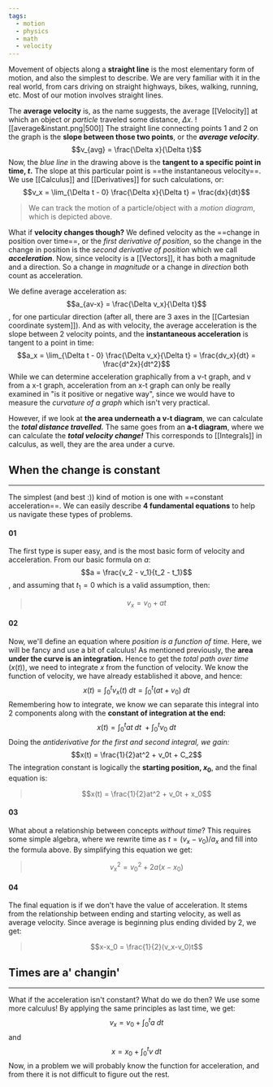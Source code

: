```yaml
---
tags:
  - motion
  - physics
  - math
  - velocity
---
```

Movement of objects along a **straight line** is the most elementary form of motion, and also the simplest to describe. We are very familiar with it in the real world, from cars driving on straight highways, bikes, walking, running, etc. Most of our motion involves straight lines. 

The **average velocity** is, as the name suggests, the average [[Velocity]] at which an object or *particle* traveled some distance, $\Delta x$. 
![[average&instant.png|500]]
The straight line connecting points 1 and 2 on the graph is the **slope between those two points**, or the ***average velocity***. $$v_{avg} = \frac{\Delta x}{\Delta t}$$
Now, the *blue line* in the drawing above is the **tangent to a specific point in time, $t$.** The slope at this particular point is ==the instantaneous velocity==. We use [[Calculus]] and [[Derivatives]] for such calculations, or:$$v_x = \lim_{\Delta t - 0} \frac{\Delta x}{\Delta t} = \frac{dx}{dt}$$
> 
> We can track the motion of a particle/object with a *motion diagram*, which is depicted above. 
>

What if **velocity changes though?** We defined velocity as the ==change in position over time==, or the *first derivative of position*, so the change in the change in position is the *second derivative of position* which we call ***acceleration***. Now, since velocity is a [[Vectors]], it has both a magnitude and a direction. So a change in *magnitude* or a change in *direction* both count as acceleration. 

We define average acceleration as:$$a_{av-x} = \frac{\Delta v_x}{\Delta t}$$, for one particular direction (after all, there are 3 axes in the [[Cartesian coordinate system]]). And as with velocity, the average acceleration is the slope between 2 velocity points, and the **instantaneous acceleration** is tangent to a point in time:$$a_x = \lim_{\Delta t - 0} \frac{\Delta v_x}{\Delta t} = \frac{dv_x}{dt} = \frac{d^2x}{dt^2}$$
While we can determine acceleration graphically from a v-t graph, and v from a x-t graph, acceleration from an x-t graph can only be really examined in "is it positive or negative way", since we would have to measure the *curvature of a graph* which isn't very practical. 

However, if we look at **the area underneath a v-t diagram**, we can calculate the ***total distance travelled.*** The same goes from an **a-t diagram**, where we can calculate the ***total velocity change!*** This corresponds to [[Integrals]] in calculus, as well, they are the area under a curve. 

## When the change is constant
---
The simplest (and best :)) kind of motion is one with ==constant acceleration==. We can easily describe **4 fundamental equations** to help us navigate these types of problems. 

#### 01
The first type is super easy, and is the most basic form of velocity and acceleration. From our basic formula on $a$:$$a = \frac{v_2 - v_1}{t_2 - t_1}$$, and assuming that $t_1 = 0$ which is a valid assumption, then:

>$$v_x = v_0 + at$$

#### 02
Now, we'll define an equation where *position is a function of time.* Here, we will be fancy and use a bit of calculus! As mentioned previously, the **area under the curve is an integration.** Hence to get the *total path over time* ($x(t)$), we need to integrate $x$ from the function of velocity. We know the function of velocity, we have already established it above, and hence:$$x(t) = \int_0^t v_x(t)\;dt = \int_0^t(at + v_0)\;dt$$
Remembering how to integrate, we know we can separate this integral into 2 components along with the **constant of integration at the end:**$$x(t) = \int_0^t at\;dt \;+ \int_0^t v_0\;dt$$
Doing the *antiderivative for the first and second integral, we gain:*$$x(t) = \frac{1}{2}at^2 + v_0t + C_2$$The integration constant is logically the **starting position, $x_0$**, and the final equation is:

>$$x(t) = \frac{1}{2}at^2 + v_0t + x_0$$

#### 03
What about a relationship between concepts *without time*? This requires some simple algebra, where we rewrite time as $t = (v_x - v_0)/a_x$ and fill into the formula above. By simplifying this equation we get:
>$$v_x^2 = v_0^2 + 2a(x-x_0)$$

#### 04
The final equation is if we don't have the value of acceleration. It stems from the relationship between ending and starting velocity, as well as average velocity. Since average is beginning plus ending divided by 2, we get:
>$$x-x_0 = \frac{1}{2}(v_x-v_0)t$$

## Times are a' changin'
---
What if the acceleration isn't constant? What do we do then? We use some more calculus! By applying the same principles as last time, we get:$$v_x = v_0 + \int_0^t a\;dt$$ and $$x = x_0 + \int_0^t v\;dt$$
Now, in a problem we will probably know the function for acceleration, and from there it is not difficult to figure out the rest. 



